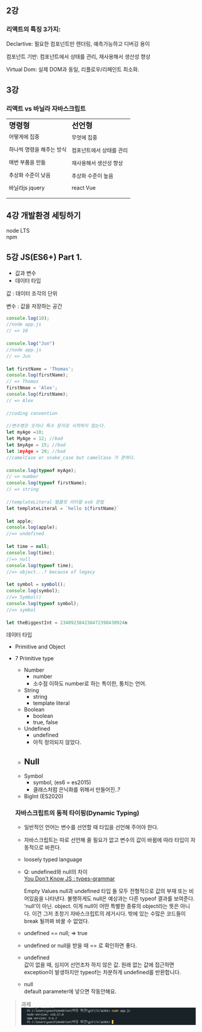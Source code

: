 <!-- prettier-ignore -->
## 2강

### 리액트의 특징 3가지:

Declartive: 필요한 컴포넌트만 렌더링, 예측가능하고 디버깅 용이

컴포넌트 기반: 컴포넌트에서 상태를 관리, 재사용해서 생산성 향상

Virtual Dom: 실제 DOM과 동일, 리플로우/리페인트 최소화.

## 3강

### 리액트 vs 바닐라 자바스크립트

<table border="0">
 <tr>
    <td><b style="font-size:20px">명령형</b></td>
    <td><b style="font-size:20px">선언형</b></td>
 </tr>
 <tr>
  <td>
어떻게에 집중

하나씩 명령을 해주는 방식

매번 부품을 만듦

추상화 수준이 낮음

바닐라js jquery

  </td>

<td>무엇에 집중

컴포넌트에서 상태를 관리

재사용해서 생산성 향상

추상화 수준이 높음

react Vue</td>

 </tr>
</table>

## 4강 개발환경 세팅하기

node LTS  
npm

## 5강 JS(ES6+) Part 1.

- 값과 변수
- 데이터 타입

값 : 데이터 조각의 단위

변수 : 값을 저장하는 공간

```jsx
console.log(10);
//node app.js
// => 10

console.log("Jun")
//node app.js
// => Jun

let firstName = 'Thomas';
console.log(firstName);
// => Thomas
firstNmae = 'Alex';
console.log(firstName);
// => Alex

//coding convention

//변수명은 숫자나 특수 문자로 시작하지 않는다.
let myAge =10;
let MyAge = 12; //bad
let $myAge = 15; //bad
let 1myAge = 20; //bad
//camelCase or snake_case but camelCase 가 흔하다.

console.log(typeof myAge);
// => number
console.log(typeof firstName);
// => string

//templateLiteral 템플릿 리터럴 es6 문법
let templateLiteral = `hello ${firstName}`

let apple;
console.log(apple);
//=> undefined

let time = null;
console.log(time);
//=> null
console.log(typeof time);
//=> object...? because of legacy

let symbol = symbol();
console.log(symbol);
//=> Symbol()
console.log(typeof symbol);
//=> symbol

let theBiggestInt = 234092384238472398430924n
```

데이터 타입

- Primitive and Object
- 7 Primitive type

  - Number
    - number
    - 소수점 이하도 number로 하는 특이한, 퉁치는 언어.
  - String
    - string
    - template literal
  - Boolean
    - boolean
    - true, false
  - Undefined
    - undefined
    - 아직 정의되지 않았다.
  - ## Null
  - Symbol
    - symbol, (es6 = es2015)
    - 클래스처럼 은닉화를 위해서 만들어진..?
  - BigInt (ES2020)

  ### 자바스크립트의 동적 타이핑(Dynamic Typing)

  - 일반적인 언어는 변수를 선언할 때 타입을 선언해 주어야 한다.
  - 자바스크립트는 따로 선언해 줄 필요가 없고 변수의 값이 바뀜에 따라 타입이 자동적으로 바뀐다.
  - loosely typed language
  - Q: undefined와 null의 차이  
    [You Don't Know JS : types-grammar][def]

    Empty Values
    null과 undefined 타입 둘 모두 전형적으로 값의 부재 또는 비어있음을 나타낸다. 불행하게도 null은 예상과는 다른 typeof 결과를 보여준다. ‘null’이 아닌. object.
    이게 null이 어떤 특별한 종류의 object라는 뜻은 아니다. 이건 그저 초창기 자바스크립트의 레거시다. 밖에 있는 수많은 코드들이 break 될까봐 바꿀 수 없었다.

  - undefined == null; ⇒ true
  - undefined or null을 받을 때 == 로 확인하면 좋다.
  - undefined  
    값이 없을 때, 심지어 선언조차 하지 않은 값.
    원래 없는 값에 접근하면 exception이 발생하지만 typeof는 차분하게 undefined를 반환합니다.
  - null  
    default parameter에 넣으면 작동안해요.

[def]: https://github.com/getify/You-Dont-Know-JS/blob/2nd-ed/types-grammar/ch1.md

> 과제
> ![Alt text](image.png)
